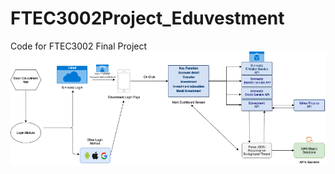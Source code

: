 # FTEC3002Project_Eduvestment
Code for FTEC3002 Final Project
![Image of Infrastracture](https://github.com/XUXiangCUHK/FTEC3002Project_Eduvestment/blob/main/3002ProjectDemo/images/Infrastructure.png)
